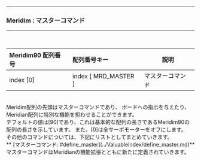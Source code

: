 <hr>
<h3> Meridim : マスターコマンド </h3>  
<hr>
<br>

|Meridim90 配列番号|配列番号キー|説明|
|:--|:---|---------------|
|index [0]|index [ MRD_MASTER ]|マスターコマンド|  

<br>
Meridim配列の先頭はマスターコマンドであり、  
ボードへの指示を与えたり、Meridian配列に特別な機能を担わせることができます。  
<br>
デフォルトの値は[90]であり、これは基本的な配列の長さであるMeridim90の配列の長さを示しています。
また、[0]は全サーボモーターをオフにします。  
<br>
その他のコマンドについては、下記にリストとしてまとめていきます。  
<br>
** [マスターコマンド: #define_master](../ValuableIndex/define_master.md)**
<br>  
マスターコマンドはMeridianの機能拡張とともに新たに定義されていきます。  


